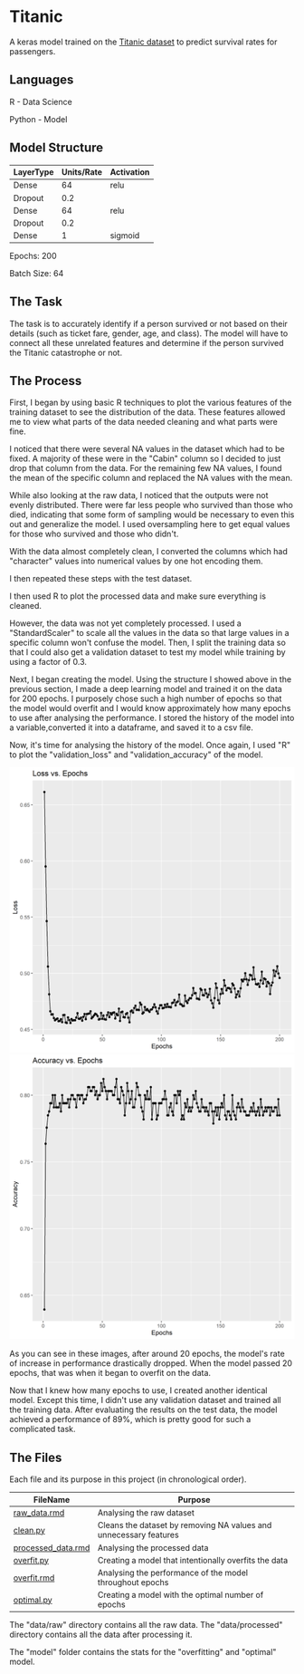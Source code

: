 # Titanic 


A keras model trained on the [Titanic dataset](https://www.kaggle.com/c/titanic/data) to predict survival rates for passengers.


## Languages

R - Data Science

Python - Model

## Model Structure

|LayerType|Units/Rate|Activation|
|---------|-----|----------|
|Dense|64|relu|
|Dropout|0.2||
|Dense|64|relu|
|Dropout|0.2||
|Dense|1|sigmoid|


Epochs: 200

Batch Size: 64


## The Task

The task is to accurately identify if a person survived or not based on their details (such as ticket fare, gender, age, and class). The model will have to connect all these unrelated features and determine if the person survived the Titanic catastrophe or not.


## The Process

First, I began by using basic R techniques to plot the various features of the training dataset to see the distribution of the data. These features allowed me to view what parts of the data needed cleaning and what parts were fine.

I noticed that there were several NA values in the dataset which had to be fixed. A majority of these were in the "Cabin" column so I decided to just drop that column from the data. For the remaining few NA values, I found the mean of the specific column and replaced the NA values with the mean.

While also looking at the raw data, I noticed that the outputs were not evenly distributed. There were far less people who survived than those who died, indicating that some form of sampling would be necessary to even this out and generalize the model. I used oversampling here to get equal values for those who survived and those who didn't.

With the data almost completely clean, I converted the columns which had "character" values into numerical values by one hot encoding them.

I then repeated these steps with the test dataset.

I then used R to plot the processed data and make sure everything is cleaned.

However, the data was not yet completely processed. I used a "StandardScaler" to scale all the values in the data so that large values in a specific column won't confuse the model. Then, I split the training data so that I could also get a validation dataset to test my model while training by using a factor of 0.3. 

Next, I began creating the model. Using the structure I showed above in the previous section, I made a deep learning model and trained it on the data for 200 epochs. I purposely chose such a high number of epochs so that the model would overfit and I would know approximately how many epochs to use after analysing the performance. I stored the history of the model into a variable,converted it into a dataframe, and saved it to a csv file.

Now, it's time for analysing the history of the model. Once again, I used "R" to plot the "validation_loss" and "validation_accuracy" of the model.

![Loss](./model/overfit/plots/loss.png)
![Accuracy](./model/overfit/plots/accuracy.png)

As you can see in these images, after around 20 epochs, the model's rate of increase in performance drastically dropped. When the model passed 20 epochs, that was when it began to overfit on the data.

Now that I knew how many epochs to use, I created another identical model. Except this time, I didn't use any validation dataset and trained all the training data. After evaluating the results on the test data, the model achieved a performance of 89%, which is pretty good for such a complicated task.



## The Files


Each file and its purpose in this project (in chronological order).

|FileName|Purpose|
|--------|-------|
|[raw_data.rmd](./raw_data.rmd)|Analysing the raw dataset|
|[clean.py](./clean.py)|Cleans the dataset by removing NA values and unnecessary features|
|[processed_data.rmd](./processed_data.rmd)|Analysing the processed data|
|[overfit.py](./overfit.py)|Creating a model that intentionally overfits the data|
|[overfit.rmd](./overfit.rmd)|Analysing the performance of the model throughout epochs|
|[optimal.py](./optimal.py)|Creating a model with the optimal number of epochs|

The "data/raw" directory contains all the raw data. The "data/processed" directory contains all the data after processing it.

The "model" folder contains the stats for the "overfitting" and "optimal" model.

